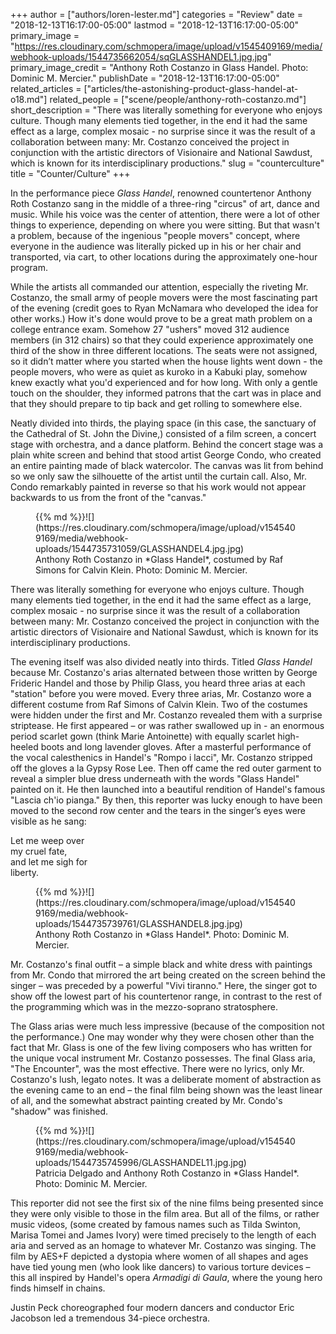 +++
author = ["authors/loren-lester.md"]
categories = "Review"
date = "2018-12-13T16:17:00-05:00"
lastmod = "2018-12-13T16:17:00-05:00"
primary_image = "https://res.cloudinary.com/schmopera/image/upload/v1545409169/media/webhook-uploads/1544735662054/sqGLASSHANDEL1.jpg.jpg"
primary_image_credit = "Anthony Roth Costanzo in Glass Handel. Photo: Dominic M. Mercier."
publishDate = "2018-12-13T16:17:00-05:00"
related_articles = ["articles/the-astonishing-product-glass-handel-at-o18.md"]
related_people = ["scene/people/anthony-roth-costanzo.md"]
short_description = "There was literally something for everyone who enjoys culture. Though many elements tied together, in the end it had the same effect as a large, complex mosaic - no surprise since it was the result of a collaboration between many:  Mr. Costanzo conceived the project in conjunction with the artistic directors of Visionaire and National Sawdust, which is known for its interdisciplinary productions."
slug = "counterculture"
title = "Counter/Culture"
+++

In the performance piece *Glass Handel*, renowned countertenor Anthony Roth Costanzo sang in the middle of a three-ring "circus" of art, dance and music. While his voice was the center of attention, there were a lot of other things to experience, depending on where you were sitting.  But that wasn't a problem, because of the ingenious "people movers" concept, where everyone in the audience was literally picked up in his or her chair and transported, via cart, to other locations during the approximately one-hour program.  

While the artists all commanded our attention, especially the riveting Mr. Costanzo, the small army of people movers were the most fascinating part of the evening (credit goes to Ryan McNamara who developed the idea for other works.) How it's done would prove to be a great math problem on a college entrance exam. Somehow 27 "ushers" moved 312 audience members (in 312 chairs) so that they could experience approximately one third of the show in three different locations. The seats were not assigned, so it didn’t matter where you started when the house lights went down - the people movers, who were as quiet as kuroko in a Kabuki play, somehow knew exactly what you'd experienced and for how long.  With only a gentle touch on the shoulder, they informed patrons that the cart was in place and that they should prepare to tip back and get rolling to somewhere else.

Neatly divided into thirds, the playing space (in this case, the sanctuary of the Cathedral of St. John the Divine,) consisted of a film screen, a concert stage with orchestra, and a dance platform.  Behind the concert stage was a plain white screen and behind that stood artist George Condo, who created an entire painting made of black watercolor. The canvas was lit from behind so we only saw the silhouette of the artist until the curtain call.  Also, Mr. Condo remarkably painted in reverse so that his work would not appear backwards to us from the front of the "canvas."

<figure data-type="image">{{% md %}}![](https://res.cloudinary.com/schmopera/image/upload/v1545409169/media/webhook-uploads/1544735731059/GLASSHANDEL4.jpg.jpg)
<figcaption>Anthony Roth Costanzo in *Glass Handel*, costumed by Raf Simons for Calvin Klein. Photo: Dominic M. Mercier.</figcaption>
</figure>

There was literally something for everyone who enjoys culture. Though many elements tied together, in the end it had the same effect as a large, complex mosaic - no surprise since it was the result of a collaboration between many:  Mr. Costanzo conceived the project in conjunction with the artistic directors of Visionaire and National Sawdust, which is known for its interdisciplinary productions.

The evening itself was also divided neatly into thirds. Titled *Glass Handel* because Mr. Costanzo's arias alternated between those written by George Frideric Handel and those by Philip Glass, you heard three arias at each "station" before you were moved.  Every three arias, Mr. Costanzo wore a different costume from Raf Simons of Calvin Klein. Two of the costumes were hidden under the first and Mr. Costanzo revealed them with a surprise striptease.  He first appeared – or was rather swallowed up in - an enormous period scarlet gown (think Marie Antoinette) with equally scarlet high-heeled boots and long lavender gloves. After a masterful performance of the vocal calesthenics in Handel's "Rompo i lacci", Mr. Costanzo stripped off the gloves a la Gypsy Rose Lee. Then off came the red outer garment to reveal a simpler blue dress underneath with the words "Glass Handel" painted on it. He then launched into a beautiful rendition of Handel's famous "Lascia ch'io pianga." By then, this reporter was lucky enough to have been moved to the second row center and the tears in the singer’s eyes were visible as he sang:

Let me weep over<br>
my cruel fate,<br>
and let me sigh for<br>
liberty.<br>

<figure data-type="image">{{% md %}}![](https://res.cloudinary.com/schmopera/image/upload/v1545409169/media/webhook-uploads/1544735739761/GLASSHANDEL8.jpg.jpg)
<figcaption>Anthony Roth Costanzo in *Glass Handel*. Photo: Dominic M. Mercier.</figcaption>
</figure>
        	
Mr. Costanzo's final outfit – a simple black and white dress with paintings from Mr. Condo that mirrored the art being created on the screen behind the singer – was preceded by a powerful "Vivi tiranno." Here, the singer got to show off the lowest part of his countertenor range, in contrast to the rest of the programming which was in the mezzo-soprano stratosphere.

The Glass arias were much less impressive (because of the composition not the performance.)  One may wonder why they were chosen other than the fact that Mr. Glass is one of the few living composers who has written for the unique vocal instrument Mr. Costanzo possesses. The final Glass aria, "The Encounter", was the most effective.  There were no lyrics, only Mr. Costanzo's lush, legato notes. It was a deliberate moment of abstraction as the evening came to an end – the final film being shown was the least linear of all, and the somewhat abstract painting created by Mr. Condo's "shadow" was finished.

<figure data-type="image">{{% md %}}![](https://res.cloudinary.com/schmopera/image/upload/v1545409169/media/webhook-uploads/1544735745996/GLASSHANDEL11.jpg.jpg)
<figcaption>Patricia Delgado and Anthony Roth Costanzo in *Glass Handel*. Photo: Dominic M. Mercier.</figcaption>
</figure>

This reporter did not see the first six of the nine films being presented since they were only visible to those in the film area. But all of the films, or rather music videos, (some created by famous names such as Tilda Swinton, Marisa Tomei and James Ivory) were timed precisely to the length of each aria and served as an homage to whatever Mr. Costanzo was singing. The film by AES+F depicted a dystopia where women of all shapes and ages have tied young men (who look like dancers) to various torture devices – this all inspired by Handel's opera *Armadigi di Gaula*, where the young hero finds himself in chains.

Justin Peck choreographed four modern dancers and conductor Eric Jacobson led a tremendous 34-piece orchestra.
